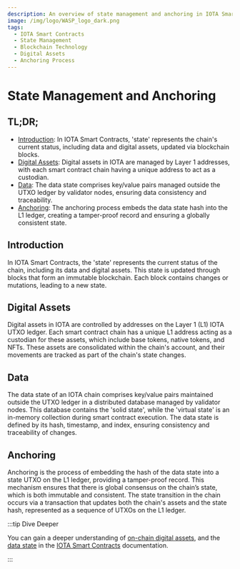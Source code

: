 ```yaml
---
description: An overview of state management and anchoring in IOTA Smart Contracts, detailing how blockchain state and digital assets are handled and secured.
image: /img/logo/WASP_logo_dark.png
tags:
  - IOTA Smart Contracts
  - State Management
  - Blockchain Technology
  - Digital Assets
  - Anchoring Process
---
```


# State Management and Anchoring

## TL;DR;

- [Introduction](#introduction): In IOTA Smart Contracts, 'state' represents the chain's current status, including data
  and digital assets, updated via blockchain blocks.
- [Digital Assets](#digital-assets): Digital assets in IOTA are managed by Layer 1 addresses, with each smart contract
  chain having a unique address to act as a custodian.
- [Data](#data): The data state comprises key/value pairs managed outside the UTXO ledger by validator nodes, ensuring
  data consistency and traceability.
- [Anchoring](#anchoring): The anchoring process embeds the data state hash into the L1 ledger, creating a tamper-proof
  record and ensuring a globally consistent state.

## Introduction

In IOTA Smart Contracts, the 'state' represents the current status of the chain, including its data and digital assets.
This state is updated through blocks that form an immutable blockchain. Each block contains changes or mutations,
leading to a new state.

## Digital Assets

Digital assets in IOTA are controlled by addresses on the Layer 1 (L1) IOTA UTXO ledger. Each smart contract chain has a
unique L1 address acting as a custodian for these assets, which include base tokens, native tokens, and NFTs. These
assets are consolidated within the chain's account, and their movements are tracked as part of the chain's state
changes.

## Data

The data state of an IOTA chain comprises key/value pairs maintained outside the UTXO ledger in a distributed database
managed by validator nodes. This database contains the 'solid state', while the 'virtual state' is an in-memory
collection during smart contract execution. The data state is defined by its hash, timestamp, and index, ensuring
consistency and traceability of changes.

## Anchoring

Anchoring is the process of embedding the hash of the data state into a state UTXO on the L1 ledger, providing a
tamper-proof record. This mechanism ensures that there is global consensus on the chain’s state, which is both immutable
and consistent. The state transition in the chain occurs via a transaction that updates both the chain's assets and the
state hash, represented as a sequence of UTXOs on the L1 ledger.

:::tip Dive Deeper

You can gain a deeper understanding
of [on-chain digital assets](/isc/explanations/states/#digital-assets-on-the-chain), and
the [data state](/isc/explanations/states/#the-data-state) in the [IOTA Smart Contracts](/isc/introduction)
documentation.

:::